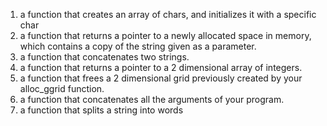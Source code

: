 1. a function that creates an array of chars, and initializes it with a specific char
2. a function that returns a pointer to a newly allocated space in memory, which  contains a copy of the string given as a parameter.
3. a function that concatenates two strings.
4. a function that returns a pointer to a 2 dimensional array of integers.
5. a function that frees a 2 dimensional grid previously created by your alloc_ggrid function.
6. a function that concatenates all the arguments of your program.
7. a function that splits a string into words
